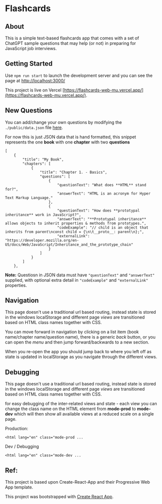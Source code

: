 # Flashcards

## About

This is a simple text-based flashcards app that comes with a set of ChatGPT sample questions that may help (or not) in preparing for JavaScript job interviews.

## Getting Started

Use `npm run start` to launch the development server and you can see the page at [http://localhost:3000/](http://localhost:3000/)

This project is live on Vercel [https://flashcards-web-mu.vercel.app/](https://flashcards-web-mu.vercel.app/).

## New Questions

You can add/change your own questions by modifying the `./public/data.json` file [here](./public/data.json).

For now this is just JSON data that is hand formatted, this snippet represents the one **book** with one **chapter** with two **questions**

```
[
    {
        "title": "My Book",
        "chapters": [
            {
                "title": "Chapter 1. - Basics",
                "questions": [
                    {
                        "questionText": "What does **HTML** stand for?",
                        "answerText": "HTML is an acronym for Hyper Text Markup Language."
                    },
                    {
                        "questionText": "How does **prototypal inheritance** work in JavaScript?",
                        "answerText": "**Prototypal inheritance** allows objects to inherit properties & methods from prototypes.",
                        "codeExample": "// child is an object that inherits from parent\nconst child = {\n\t__proto__: parent\n};",
                        "externalLink": "https://developer.mozilla.org/en-US/docs/Web/JavaScript/Inheritance_and_the_prototype_chain"
                    }
                ]
            }
        ]
    },
```

**Note:** Questiosn in JSON data must have `"questionText"` and `"answerText"` supplied, with optional extra detail in `"codeExample"` and `"externalLink"` properties.


## Navigation

This page doesn't use a traditional url based routing, instead state is stored in the windows localStorage and different page *views* are transitioned based on HTML class names together with CSS.

You can move forward in navigation by clicking on a list item (book name/chapter name/question name), there is a generic *back* button, or you can open the *menu* and then jump forward/backwards to a new section.

When you re-open the app you should jump back to where you left off as state is updated in localStorage as you navigate through the different views.


## Debugging

This page doesn't use a traditional url based routing, instead state is stored in the windows localStorage and different page *views* are transitioned based on HTML class names together with CSS.

for easy debugging of the inter-related views and state - each view you can change the class name on the HTML element from **mode-prod** to **mode-dev** which will then show all available views at a reduced scale on a single page.

Production:

`<html lang="en" class="mode-prod ...`

Dev / Debugging

`<html lang="en" class="mode-dev ...`


## Ref:

This project is based upon Create-React-App and their Progressive Web App template.


This project was bootstrapped with [Create React App](https://github.com/facebook/create-react-app).

